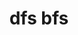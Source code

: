 ---
layout: post
title: dfs bfs
categories: [笔记]
tags: [数据结构]
toc: true
comments: true
typora-root-url: ../../maki41.github.io
math: false
mermaid: true
---